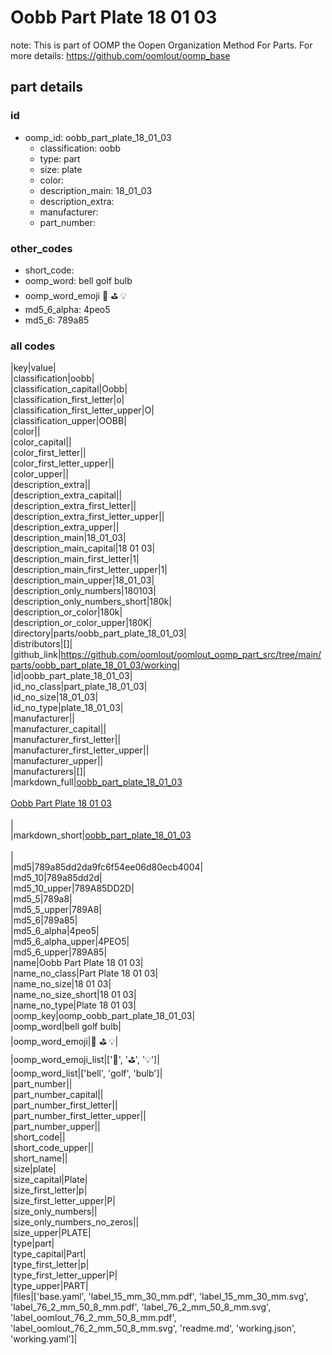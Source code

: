 # Oobb Part Plate 18 01 03  

note: This is part of OOMP the Oopen Organization Method For Parts. For more details: https://github.com/oomlout/oomp_base

##  part details





### id
* oomp_id: oobb_part_plate_18_01_03
  * classification: oobb
  * type: part
  * size: plate
  * color: 
  * description_main: 18_01_03
  * description_extra: 
  * manufacturer: 
  * part_number: 

### other_codes
* short_code: 
* oomp_word: bell golf bulb
* oomp_word_emoji :bell: :golf: :bulb:
* md5_6_alpha: 4peo5
* md5_6: 789a85

### all codes 
|key|value|  
|classification|oobb|  
|classification_capital|Oobb|  
|classification_first_letter|o|  
|classification_first_letter_upper|O|  
|classification_upper|OOBB|  
|color||  
|color_capital||  
|color_first_letter||  
|color_first_letter_upper||  
|color_upper||  
|description_extra||  
|description_extra_capital||  
|description_extra_first_letter||  
|description_extra_first_letter_upper||  
|description_extra_upper||  
|description_main|18_01_03|  
|description_main_capital|18 01 03|  
|description_main_first_letter|1|  
|description_main_first_letter_upper|1|  
|description_main_upper|18_01_03|  
|description_only_numbers|180103|  
|description_only_numbers_short|180k|  
|description_or_color|180k|  
|description_or_color_upper|180K|  
|directory|parts/oobb_part_plate_18_01_03|  
|distributors|[]|  
|github_link|https://github.com/oomlout/oomlout_oomp_part_src/tree/main/parts/oobb_part_plate_18_01_03/working|  
|id|oobb_part_plate_18_01_03|  
|id_no_class|part_plate_18_01_03|  
|id_no_size|18_01_03|  
|id_no_type|plate_18_01_03|  
|manufacturer||  
|manufacturer_capital||  
|manufacturer_first_letter||  
|manufacturer_first_letter_upper||  
|manufacturer_upper||  
|manufacturers|[]|  
|markdown_full|[oobb_part_plate_18_01_03](https://github.com/oomlout/oomlout_oomp_part_src/tree/main/parts/oobb_part_plate_18_01_03/working)<br>[](https://github.com/oomlout/oomlout_oomp_part_src/tree/main/parts/oobb_part_plate_18_01_03/working)<br>[Oobb Part Plate 18 01 03](https://github.com/oomlout/oomlout_oomp_part_src/tree/main/parts/oobb_part_plate_18_01_03/working)<br><br>|  
|markdown_short|[oobb_part_plate_18_01_03](https://github.com/oomlout/oomlout_oomp_part_src/tree/main/parts/oobb_part_plate_18_01_03/working)<br><br>|  
|md5|789a85dd2da9fc6f54ee06d80ecb4004|  
|md5_10|789a85dd2d|  
|md5_10_upper|789A85DD2D|  
|md5_5|789a8|  
|md5_5_upper|789A8|  
|md5_6|789a85|  
|md5_6_alpha|4peo5|  
|md5_6_alpha_upper|4PEO5|  
|md5_6_upper|789A85|  
|name|Oobb Part Plate 18 01 03|  
|name_no_class|Part Plate 18 01 03|  
|name_no_size|18 01 03|  
|name_no_size_short|18 01 03|  
|name_no_type|Plate 18 01 03|  
|oomp_key|oomp_oobb_part_plate_18_01_03|  
|oomp_word|bell golf bulb|  
|oomp_word_emoji|:bell: :golf: :bulb:|  
|oomp_word_emoji_list|[':bell:', ':golf:', ':bulb:']|  
|oomp_word_list|['bell', 'golf', 'bulb']|  
|part_number||  
|part_number_capital||  
|part_number_first_letter||  
|part_number_first_letter_upper||  
|part_number_upper||  
|short_code||  
|short_code_upper||  
|short_name||  
|size|plate|  
|size_capital|Plate|  
|size_first_letter|p|  
|size_first_letter_upper|P|  
|size_only_numbers||  
|size_only_numbers_no_zeros||  
|size_upper|PLATE|  
|type|part|  
|type_capital|Part|  
|type_first_letter|p|  
|type_first_letter_upper|P|  
|type_upper|PART|  
|files|['base.yaml', 'label_15_mm_30_mm.pdf', 'label_15_mm_30_mm.svg', 'label_76_2_mm_50_8_mm.pdf', 'label_76_2_mm_50_8_mm.svg', 'label_oomlout_76_2_mm_50_8_mm.pdf', 'label_oomlout_76_2_mm_50_8_mm.svg', 'readme.md', 'working.json', 'working.yaml']|  
